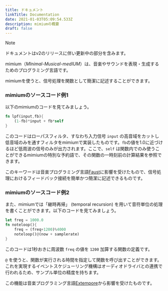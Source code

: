 ```yaml
---
title: ドキュメント
linkTitle: Documentation
date: 2021-01-03T05:09:54.533Z
description: mimiumの概要
draft: false
---
```


> [!NOTE]
> ドキュメントはv2のリリースに伴い更新中の部分を含みます。


mimium（*MInimal-Musical-medIUM*）は、音楽やサウンドを表現・生成するためのプログラミング言語です。

mimiumを使うと、信号処理を関数として簡潔に記述することができます。

### mimiumのソースコード例1

以下のmimiumのコードを見てみましょう。

```rust
fn lpf(input,fb){    
    (1-fb)*input + fb*self
}
```

このコードはローパスフィルタ、すなわち入力信号 `input` の高音域をカットし低音域のみを通すフィルタをmimiumで実装したものです。`fb`の値を1.0に近づけるほど低周波の信号のみが出力されます。ここで、`self` は関数内でのみ使うことができるmimiumの特別な予約語で、その関数の一時刻前の計算結果を参照できます。

このキーワードは音楽プログラミング言語[Faust](https://faust.grame.fr)に影響を受けたもので、信号処理におけるフィードバック接続を簡単かつ簡潔に記述できるものです。

### mimiumのソースコード例2

また、mimiumでは「継時再帰」 (temporal recursion) を用いて音符単位の処理を書くことができます。以下のコードを見てみましょう。

```rust
let freq = 1000.0
fn noteloop(){
    freq = (freq+1200)%4000
    noteloop()@(now + samplerate)
}
```

このコードは1秒おきに周波数 `freq` の値を `1200` 加算する関数の定義です。

`@` を使うと、関数が実行される時間を指定して関数を呼び出すことができます。これを実現するイベントスケジューリング機構はオーディオドライバとの連携で行われるため、サンプル単位の精度を持ちます。

この機能は音楽プログラミング言語[Extempore](https://extemporelang.github.io/)から影響を受けたものです。
